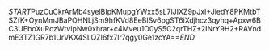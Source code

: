 $START$PuzCuCkrArMb4syelBIpKMupgYWxx5sL7lJIXZ9pJxI+JiedY8PKMtbTSZfK+OynMmJBaPOHNLjSm9hfKVd8EeBlSv6pgST6iXdjhcz3qyhq+Apxw6BC3UEboXuRczWtvlpNw0xhrar+c4Mveu1O0yS5C2qrTHZ+2INrY9H2+RAVndmE3TZ1GR7b1UrVKX4SLQZl6fx7lr7qgy0Ge1zcYA==$END$